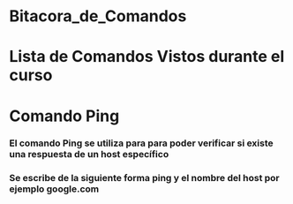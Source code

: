 # Bitacora_de_Comandos
# Lista de Comandos Vistos durante el curso
# Comando Ping
### El comando Ping se utiliza para para poder verificar si existe una respuesta de un host específico
### Se escribe de la siguiente forma ping y el nombre del host por ejemplo google.com
